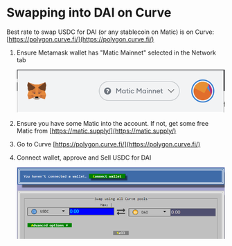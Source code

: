 # Swapping into DAI on Curve

Best rate to swap USDC for DAI \(or any stablecoin on Matic\) is on Curve: [https://polygon.curve.fi/](https://polygon.curve.fi/)

1. Ensure Metamask wallet has "Matic Mainnet" selected in the Network tab

   ![assets/Screenshot\_2021-06-03\_at\_13.56.36.png](../.gitbook/assets/Screenshot_2021-06-03_at_13.56.36.png)

2. Ensure you have some Matic into the account. If not, get some free Matic from [https://matic.supply/](https://matic.supply/)
3. Go to Curve  [https://polygon.curve.fi/](https://polygon.curve.fi/)
4. Connect wallet, approve and Sell USDC for DAI

   ![assets/Untitled.png](../.gitbook/assets/Untitled.png)

